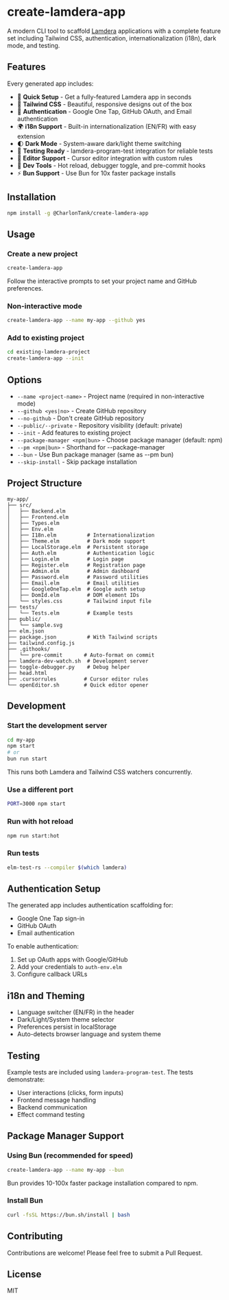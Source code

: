 # create-lamdera-app

A modern CLI tool to scaffold [Lamdera](https://lamdera.com) applications with a complete feature set including Tailwind CSS, authentication, internationalization (i18n), dark mode, and testing.

## Features

Every generated app includes:

- 🚀 **Quick Setup** - Get a fully-featured Lamdera app in seconds
- 🎨 **Tailwind CSS** - Beautiful, responsive designs out of the box
- 🔐 **Authentication** - Google One Tap, GitHub OAuth, and Email authentication
- 🌍 **i18n Support** - Built-in internationalization (EN/FR) with easy extension
- 🌓 **Dark Mode** - System-aware dark/light theme switching
- 🧪 **Testing Ready** - lamdera-program-test integration for reliable tests
- 📝 **Editor Support** - Cursor editor integration with custom rules
- 🔧 **Dev Tools** - Hot reload, debugger toggle, and pre-commit hooks
- ⚡ **Bun Support** - Use Bun for 10x faster package installs

## Installation

```bash
npm install -g @CharlonTank/create-lamdera-app
```

## Usage

### Create a new project

```bash
create-lamdera-app
```

Follow the interactive prompts to set your project name and GitHub preferences.

### Non-interactive mode

```bash
create-lamdera-app --name my-app --github yes
```

### Add to existing project

```bash
cd existing-lamdera-project
create-lamdera-app --init
```

## Options

- `--name <project-name>` - Project name (required in non-interactive mode)
- `--github <yes|no>` - Create GitHub repository
- `--no-github` - Don't create GitHub repository
- `--public/--private` - Repository visibility (default: private)
- `--init` - Add features to existing project
- `--package-manager <npm|bun>` - Choose package manager (default: npm)
- `--pm <npm|bun>` - Shorthand for --package-manager
- `--bun` - Use Bun package manager (same as --pm bun)
- `--skip-install` - Skip package installation

## Project Structure

```
my-app/
├── src/
│   ├── Backend.elm
│   ├── Frontend.elm
│   ├── Types.elm
│   ├── Env.elm
│   ├── I18n.elm          # Internationalization
│   ├── Theme.elm         # Dark mode support
│   ├── LocalStorage.elm  # Persistent storage
│   ├── Auth.elm          # Authentication logic
│   ├── Login.elm         # Login page
│   ├── Register.elm      # Registration page
│   ├── Admin.elm         # Admin dashboard
│   ├── Password.elm      # Password utilities
│   ├── Email.elm         # Email utilities
│   ├── GoogleOneTap.elm  # Google auth setup
│   ├── DomId.elm         # DOM element IDs
│   └── styles.css        # Tailwind input file
├── tests/
│   └── Tests.elm         # Example tests
├── public/
│   └── sample.svg
├── elm.json
├── package.json          # With Tailwind scripts
├── tailwind.config.js
├── .githooks/
│   └── pre-commit       # Auto-format on commit
├── lamdera-dev-watch.sh  # Development server
├── toggle-debugger.py    # Debug helper
├── head.html
├── .cursorrules         # Cursor editor rules
└── openEditor.sh        # Quick editor opener
```

## Development

### Start the development server

```bash
cd my-app
npm start
# or
bun run start
```

This runs both Lamdera and Tailwind CSS watchers concurrently.

### Use a different port

```bash
PORT=3000 npm start
```

### Run with hot reload

```bash
npm run start:hot
```

### Run tests

```bash
elm-test-rs --compiler $(which lamdera)
```

## Authentication Setup

The generated app includes authentication scaffolding for:

- Google One Tap sign-in
- GitHub OAuth
- Email authentication

To enable authentication:

1. Set up OAuth apps with Google/GitHub
2. Add your credentials to `auth-env.elm`
3. Configure callback URLs

## i18n and Theming

- Language switcher (EN/FR) in the header
- Dark/Light/System theme selector
- Preferences persist in localStorage
- Auto-detects browser language and system theme

## Testing

Example tests are included using `lamdera-program-test`. The tests demonstrate:

- User interactions (clicks, form inputs)
- Frontend message handling
- Backend communication
- Effect command testing

## Package Manager Support

### Using Bun (recommended for speed)

```bash
create-lamdera-app --name my-app --bun
```

Bun provides 10-100x faster package installation compared to npm.

### Install Bun

```bash
curl -fsSL https://bun.sh/install | bash
```

## Contributing

Contributions are welcome! Please feel free to submit a Pull Request.

## License

MIT
